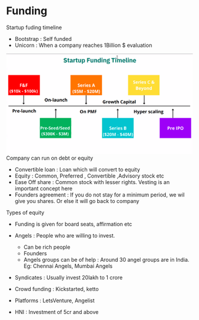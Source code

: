 # Funding

Startup fuding timeline

- Bootstrap : Self funded
- Unicorn : When a company reaches 1Billion $ evaluation

![](timeline.png)
Company can run on debt or equity
- Convertible loan : Loan which will convert to equity
- Equity : Common, Preferred , Convertible ,Advisory stock etc
- Ease Off share : Common stock with lesser rights. Vesting is an important concept here
- Founders agreement : If you do not stay for a minimum period, we wil give you shares. Or else it will go back to company



Types of equity
- Funding is given for board seats, affirmation etc

- Angels : People who are willing to invest. 
	- Can be rich people
    - Founders
    - Angels groups can be of help : Around 30 angel groups are in India. Eg: Chennai Angels, Mumbai Angels
- Syndicates : Usually invest 20lakh to 1 crore
- Crowd funding : Kickstarted, ketto
- Platforms : LetsVenture, Angelist
- HNI : Investment of 5cr and above

